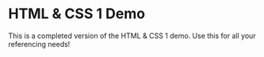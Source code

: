 # HTML & CSS 1 Demo

This is a completed version of the HTML & CSS 1 demo. Use this for all your referencing needs!